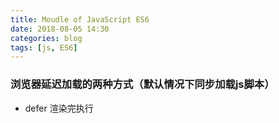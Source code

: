 ```yaml
---
title: Moudle of JavaScript ES6
date: 2018-08-05 14:30
categories: blog
tags: [js, ES6]
---
```

### 浏览器延迟加载的两种方式（默认情况下同步加载js脚本）
* defer 渲染完执行 <script src='path/to/mymodule.js' defer/>
* async 下载完执行 <script src='path/to/mymodule.js' async/>
* 但是浏览器加载ES6模块是异步加载的 <script type=‘module’ src='foo.js'/> 等同于打开defer属性

### CommonJS 和 ES6模块对比
CommonJS的一个模块就是一个js文件第一次被require后就会执行整个脚本，然后在内存中生成一个对象。
CommonJS模块输出的是一个值的复制，输出后模块内部变化和输出的值无关，ES6模块输出的是值的动态引用不缓存。
CommonJS模块是运行时加载，ES6模块是编译时输出接口。


* ES6中不输出任何对象的写法是 export{},只是为了向Node声明自己是一个ES6模块，否则就是CommonJS模块了。
* 在ES6模块中，默认情况下模块都是在严格模式下运行。
* 在模块中你可以使用import和export关键字。

### import加载模块的查找顺序和require一致
如果import一个CommonJS模块，Node会自动将module.exports属性当作模块的默认输出。

```js
import './foo'
//1st   ./foo.js
//2nd   ./foo/packange.json
//3rd   ./foo/index.js

import 'bar'
//1st   ./node_modules/bar.js
//2nd   ./node_modules/bar/packange.json
//3rd   ./node_modules/bar/index.js
//4th   goto parent folder...
```
### requireES6模块，ES6所有输出接口都会成为输入对象的属性




### Node加载模块

they're clear as what they look down below.
